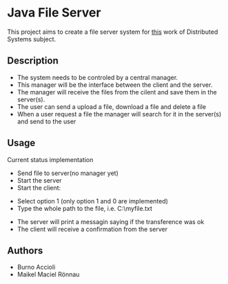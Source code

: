 # Java File Server

This project aims to create a file server system for [this](https://github.com/selatotal/SistemasDistribuidos/blob/master/Trabalhos/201701/README.md) work of Distributed Systems subject.

## Description
- The system needs to be controled by a central manager. 
- This manager will be the interface between the client and the server. 
- The manager will receive the files from the cilent and save them in the server(s).
- The user can send a upload a file, download a file and delete a file
- When a user request a file the manager will search for it in the server(s) and send to the user

## Usage

Current status implementation
 - Send file to server(no manager yet)
 - Start the server
 - Start the client:
  * Select option 1 (only option 1 and 0 are implemented)
  * Type the whole path to the file, i.e. C:\myfile.txt
 - The server will print a messagin saying if the transference was ok
 - The client will receive a confirmation from the server

## Authors
- Burno Accioli
- Maikel Maciel Rönnau
